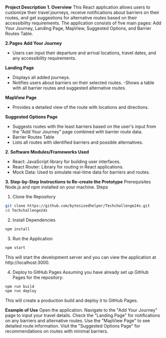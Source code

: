 **Project Description**
**1. Overview**
This React application allows users to customize their travel journeys, receive notifications about barriers on their routes, and get suggestions for alternative routes based on their accessibility requirements. The application consists of five main pages: Add Your Journey, Landing Page, MapView, Suggested Options, and Barrier Routes Table.

**2.Pages**
**Add Your Journey**
- Users can input their departure and arrival locations, travel dates, and any accessibility requirements.

**Landing Page**
- Displays all added journeys.
- Notifies users about barriers on their selected routes.
-Shows a table with all barrier routes and suggested alternative routes.

**MapView Page**
- Provides a detailed view of the route with locations and directions.

**Suggested Options Page**
- Suggests routes with the least barriers based on the user's input from the "Add Your Journey" page combined with barrier route data.
- Barrier Routes Table
- Lists all routes with identified barriers and possible alternatives.

**2. Software Modules/Frameworks Used**
- React: JavaScript library for building user interfaces.
- React Router: Library for routing in React applications.
- Mock Data: Used to simulate real-time data for barriers and routes.

**3. Step-by-Step Instructions to Re-create the Prototype**
Prerequisites
Node.js and npm installed on your machine.
Steps
1. Clone the Repository
```sh
git clone https://github.com/bytesizedhelper/Techchallenge24s.git
cd Techchallenge24s
```

2. Install Dependencies
```sh
npm install
```
3. Run the Application
```sh
npm start
```
This will start the development server and you can view the application at http://localhost:3000.

4. Deploy to GitHub Pages
Assuming you have already set up GitHub Pages for the repository:
```sh
npm run build
npm run deploy
```
This will create a production build and deploy it to GitHub Pages.

**Example of Use**
Open the application.
Navigate to the "Add Your Journey" page to input your travel details.
Check the "Landing Page" for notifications on any barriers and alternative routes.
Use the "MapView Page" to see detailed route information.
Visit the "Suggested Options Page" for recommendations on routes with minimal barriers.
